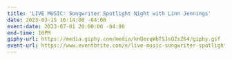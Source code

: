 ```yaml
---
title: 'LIVE MUSIC: Songwriter Spotlight Night with Linn Jennings'
date: 2023-03-15 16:14:00 -04:00
event-date: 2023-07-01 20:00:00 -04:00
end-time: 10PM
giphy-url: https://media.giphy.com/media/knQecqWbTSJsOZxZ64/giphy.gif
event-url: https://www.eventbrite.com/e/live-music-songwriter-spotlight-night-with-linn-jennings-tickets-624926571197
---
```


